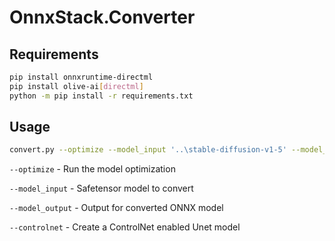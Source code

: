 ﻿# OnnxStack.Converter

## Requirements
```bash
pip install onnxruntime-directml
pip install olive-ai[directml]
python -m pip install -r requirements.txt
```

## Usage
```bash
convert.py --optimize --model_input '..\stable-diffusion-v1-5' --model_output '..\converted' --controlnet
```
`--optimize`  - Run the model optimization

`--model_input`  - Safetensor model to convert

`--model_output`  - Output for converted ONNX model

`--controlnet`  - Create a ControlNet enabled Unet model
